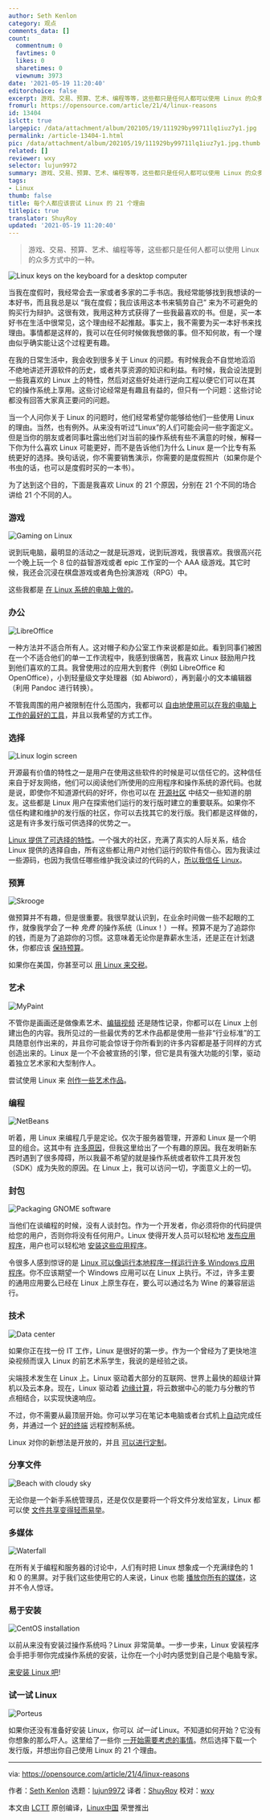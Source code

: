 ```yaml
---
author: Seth Kenlon
category: 观点
comments_data: []
count:
  commentnum: 0
  favtimes: 0
  likes: 0
  sharetimes: 0
  viewnum: 3973
date: '2021-05-19 11:20:40'
editorchoice: false
excerpt: 游戏、交易、预算、艺术、编程等等，这些都只是任何人都可以使用 Linux 的众多方式中的一种。
fromurl: https://opensource.com/article/21/4/linux-reasons
id: 13404
islctt: true
largepic: /data/attachment/album/202105/19/111929by99711lq1iuz7y1.jpg
permalink: /article-13404-1.html
pic: /data/attachment/album/202105/19/111929by99711lq1iuz7y1.jpg.thumb.jpg
related: []
reviewer: wxy
selector: lujun9972
summary: 游戏、交易、预算、艺术、编程等等，这些都只是任何人都可以使用 Linux 的众多方式中的一种。
tags:
- Linux
thumb: false
title: 每个人都应该尝试 Linux 的 21 个理由
titlepic: true
translator: ShuyRoy
updated: '2021-05-19 11:20:40'
---
```



> 
> 游戏、交易、预算、艺术、编程等等，这些都只是任何人都可以使用 Linux 的众多方式中的一种。
> 
> 
> 


![](/data/attachment/album/202105/19/111929by99711lq1iuz7y1.jpg "Linux keys on the keyboard for a desktop computer")


当我在度假时，我经常会去一家或者多家的二手书店。我经常能够找到我想读的一本好书，而且我总是以 “我在度假；我应该用这本书来犒劳自己” 来为不可避免的购买行为辩护。这很有效，我用这种方式获得了一些我最喜欢的书。但是，买一本好书在生活中很常见，这个理由经不起推敲。事实上，我不需要为买一本好书来找理由。事情都是这样的，我可以在任何时候做我想做的事。但不知何故，有一个理由似乎确实能让这个过程更有趣。


在我的日常生活中，我会收到很多关于 Linux 的问题。有时候我会不自觉地滔滔不绝地讲述开源软件的历史，或者共享资源的知识和利益。有时候，我会设法提到一些我喜欢的 Linux 上的特性，然后对这些好处进行逆向工程以便它们可以在其它的操作系统上享用。这些讨论经常是有趣且有益的，但只有一个问题：这些讨论都没有回答大家真正要问的问题。


当一个人问你关于 Linux 的问题时，他们经常希望你能够给他们一些使用 Linux 的理由。当然，也有例外。从来没有听过“Linux”的人们可能会问一些字面定义。但是当你的朋友或者同事吐露出他们对当前的操作系统有些不满意的时候，解释一下你为什么喜欢 Linux 可能更好，而不是告诉他们为什么 Linux 是一个比专有系统更好的选择。换句话说，你不需要销售演示，你需要的是度假照片（如果你是个书虫的话，也可以是度假时买的一本书）。


为了达到这个目的，下面是我喜欢 Linux 的 21 个原因，分别在 21 个不同的场合讲给 21 个不同的人。


### 游戏


![Gaming on Linux](/data/attachment/album/202105/19/112042olrj5uruzlav5our.jpg "Gaming on Linux")


说到玩电脑，最明显的活动之一就是玩游戏，说到玩游戏，我很喜欢。我很高兴花一个晚上玩一个 8 位的益智游戏或者 epic 工作室的一个 AAA 级游戏。其它时候，我还会沉浸在棋盘游戏或者角色扮演游戏（RPG）中。


这些我都是 [在 Linux 系统的电脑上做的](https://opensource.com/article/21/2/linux-gaming)。


### 办公


![LibreOffice](/data/attachment/album/202105/19/112042kt8rzjjit8f8w0ht.jpg "LibreOffice")


一种方法并不适合所有人。这对帽子和办公室工作来说都是如此。看到同事们被困在一个不适合他们的单一工作流程中，我感到很痛苦，我喜欢 Linux 鼓励用户找到他们喜欢的工具。我曾使用过的应用大到套件（例如 LibreOffice 和 OpenOffice），小到轻量级文字处理器（如 Abiword），再到最小的文本编辑器（利用 Pandoc 进行转换）。


不管我周围的用户被限制在什么范围内，我都可以 [自由地使用可以在我的电脑上工作的最好的工具](/article-13133-1.html)，并且以我希望的方式工作。


### 选择


![Linux login screen](/data/attachment/album/202105/19/112043hkf4bixzbjbyibbl.jpg "Linux login screen")


开源最有价值的特性之一是用户在使用这些软件的时候是可以信任它的。这种信任来自于好友网络，他们可以阅读他们所使用的应用程序和操作系统的源代码。也就是说，即使你不知道源代码的好坏，你也可以在 [开源社区](https://opensource.com/article/21/2/linux-community) 中结交一些知道的朋友。这些都是 Linux 用户在探索他们运行的发行版时建立的重要联系。如果你不信任构建和维护的发行版的社区，你可以去找其它的发行版。我们都是这样做的，这是有许多发行版可供选择的优势之一。


[Linux 提供了可选择的特性](/article-13284-1.html)。一个强大的社区，充满了真实的人际关系，结合 Linux 提供的选择自由，所有这些都让用户对他们运行的软件有信心。因为我读过一些源码，也因为我信任哪些维护我没读过的代码的人，[所以我信任 Linux](https://opensource.com/article/21/2/open-source-security)。


### 预算


![Skrooge](/data/attachment/album/202105/19/112043punb6b1ocnx8o478.jpg "Skrooge")


做预算并不有趣，但是很重要。我很早就认识到，在业余时间做一些不起眼的工作，就像我学会了一种 *免费* 的操作系统（Linux！）一样。预算不是为了追踪你的钱，而是为了追踪你的习惯。这意味着无论你是靠薪水生活，还是正在计划退休，你都应该 [保持预算](https://opensource.com/article/21/2/linux-skrooge)。


如果你在美国，你甚至可以 [用 Linux 来交税](https://opensource.com/article/21/2/linux-tax-software)。


### 艺术


![MyPaint](/data/attachment/album/202105/19/112043fi6iirnr4fi9gyh5.jpg "MyPaint")


不管你是画画还是做像素艺术、[编辑视频](https://opensource.com/article/21/2/linux-python-video) 还是随性记录，你都可以在 Linux 上创建出色的内容。我所见过的一些最优秀的艺术作品都是使用一些非“行业标准”的工具随意创作出来的，并且你可能会惊讶于你所看到的许多内容都是基于同样的方式创造出来的。Linux 是一个不会被宣扬的引擎，但它是具有强大功能的引擎，驱动着独立艺术家和大型制作人。


尝试使用 Linux 来 [创作一些艺术作品](/article-13157-1.html)。


### 编程


![NetBeans](/data/attachment/album/202105/19/112044tx1697qya91rzn1d.jpg "NetBeans")


听着，用 Linux 来编程几乎是定论。仅次于服务器管理，开源和 Linux 是一个明显的组合。这其中有 [许多原因](https://opensource.com/article/21/2/linux-programming)，但我这里给出了一个有趣的原因。我在发明新东西时遇到了很多障碍，所以我最不希望的就是操作系统或者软件工具开发包（SDK）成为失败的原因。在 Linux 上，我可以访问一切，字面意义上的一切。


### 封包


![Packaging GNOME software](/data/attachment/album/202105/19/112044kc5ticki55g5iskc.png "Packaging GNOME software")


当他们在谈编程的时候，没有人谈封包。作为一个开发者，你必须将你的代码提供给您的用户，否则你将没有任何用户。Linux 使得开发人员可以轻松地 [发布应用程序](https://opensource.com/article/21/2/linux-packaging)，用户也可以轻松地 [安装这些应用程序](/article-13160-1.html)。


令很多人感到惊讶的是 [Linux 可以像运行本地程序一样运行许多 Windows 应用程序](https://opensource.com/article/21/2/linux-wine)。你不应该期望一个 Windows 应用可以在 Linux 上执行。不过，许多主要的通用应用要么已经在 Linux 上原生存在，要么可以通过名为 Wine 的兼容层运行。


### 技术


![Data center](/data/attachment/album/202105/19/112044cijnbz272nr7jp77.jpg "Data center")


如果你正在找一份 IT 工作，Linux 是很好的第一步。作为一个曾经为了更快地渲染视频而误入 Linux 的前艺术系学生，我说的是经验之谈。


尖端技术发生在 Linux 上。Linux 驱动着大部分的互联网、世界上最快的超级计算机以及云本身。现在，Linux 驱动着 [边缘计算](https://opensource.com/article/21/2/linux-edge-computing)，将云数据中心的能力与分散的节点相结合，以实现快速响应。


不过，你不需要从最顶层开始。你可以学习在笔记本电脑或者台式机上[自动](https://opensource.com/article/21/2/linux-automation)完成任务，并通过一个 [好的终端](/article-13186-1.html) 远程控制系统。


Linux 对你的新想法是开放的，并且 [可以进行定制](https://opensource.com/article/21/2/linux-technology)。


### 分享文件


![Beach with cloudy sky](/data/attachment/album/202105/19/112045hllvsy6y8l64v6wy.jpg "Beach with cloudy sky")


无论你是一个新手系统管理员，还是仅仅是要将一个将文件分发给室友，Linux 都可以使 [文件共享变得轻而易举](/article-13192-1.html)。


### 多媒体


![Waterfall](/data/attachment/album/202105/19/112045szd193hmvk4euq9v.jpg "Waterfall")


在所有关于编程和服务器的讨论中，人们有时把 Linux 想象成一个充满绿色的 1 和 0 的黑屏。对于我们这些使用它的人来说，Linux 也能 [播放你所有的媒体](https://opensource.com/article/21/2/linux-media-players)，这并不令人惊讶。


### 易于安装


![CentOS installation](/data/attachment/album/202105/19/112045fccycyezpxeivzvy.jpg "CentOS installation")


以前从来没有安装过操作系统吗？Linux 非常简单。一步一步来，Linux 安装程序会手把手带你完成操作系统的安装，让你在一个小时内感觉到自己是个电脑专家。


[来安装 Linux 吧](/article-13164-1.html)!


### 试一试 Linux


![Porteus](/data/attachment/album/202105/19/112045zzmub3ntinbbeame.jpg "Porteus")


如果你还没有准备好安装 Linux，你可以 *试一试* Linux。不知道如何开始？它没有你想象的那么吓人。这里给了一些你 [一开始需要考虑的事情](https://opensource.com/article/21/2/try-linux)。然后选择下载一个发行版，并想出你自己使用 Linux 的 21 个理由。




---


via: <https://opensource.com/article/21/4/linux-reasons>


作者：[Seth Kenlon](https://opensource.com/users/seth) 选题：[lujun9972](https://github.com/lujun9972) 译者：[ShuyRoy](https://github.com/ShuyRoy) 校对：[wxy](https://github.com/wxy)


本文由 [LCTT](https://github.com/LCTT/TranslateProject) 原创编译，[Linux中国](https://linux.cn/) 荣誉推出